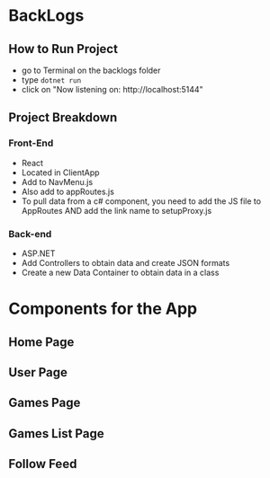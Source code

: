 # BackLogs
## How to Run Project
* go to Terminal on the backlogs folder
* type ```dotnet run```
* click on "Now listening on: http://localhost:5144"

## Project Breakdown
### Front-End
* React
* Located in ClientApp
* Add to NavMenu.js
* Also add to appRoutes.js
* To pull data from a c# component, you need to add the JS file to AppRoutes AND add the link name to setupProxy.js

### Back-end
* ASP.NET
* Add Controllers to obtain data and create JSON formats
* Create a new Data Container to obtain data in a class

# Components for the App
## Home Page

## User Page

## Games Page

## Games List Page

## Follow Feed

